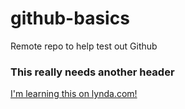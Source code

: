 # github-basics
Remote repo to help test out Github

### This really needs another header

[I'm learning this on lynda.com!](http://www.lynda.com)
